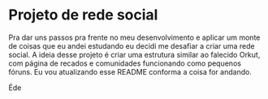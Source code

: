 # Projeto de rede social

Pra dar uns passos pra frente no meu desenvolvimento e aplicar um monte de coisas que eu andei estudando eu decidi me desafiar a criar uma rede social. A ideia desse projeto é criar uma estrutura similar ao falecido Orkut, com página de recados e comunidades funcionando como pequenos fóruns. Eu vou atualizando esse README conforma a coisa for andando.

Éde
